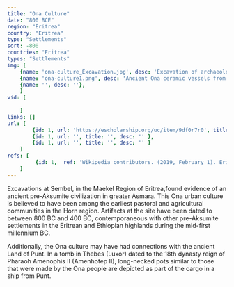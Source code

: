 ```yaml
---
title: "Ona Culture"
date: "800 BCE"
region: "Eritrea"
country: "Eritrea" 
type: "Settlements"
sort: -800
countries: "Eritrea"
types: "Settlements"
img: [
    {name: 'ona-culture_Excavation.jpg', desc: 'Excavation of archaeological site outside of Sembel.'},
    {name: 'ona-culture1.png', desc: 'Ancient Ona ceramic vessels from excavations in the greater Asmara area 1999–2003'},
    {name: '', desc: ''},
    ]
vid: [
        
    ]
links: []
url: [
        {id: 1, url: 'https://escholarship.org/uc/item/9df0r7r0', title: 'Relating the Ancient Ona Culture to the WiderNorthern Horn: Discerning Patterns and Problemsin the Archaeology of the First Millennium BC', desc: 'Archaeological research carried out between 1998 and 2003 on theAsmara Plateau of Eritrea has provided new insights concerning the development ofearly-to-mid first millennium BC settled agropastoral communities in the northernHorn of Africa. The settlement, subsistence, and material culture of thesecommunities in the greater Asmara area, referred to as the“Ancient Ona culture,”bear both unique qualities and striking similarities to coeval communities in Tigray,Ethiopia. This article provides an overview of regional settlement data and ceramicand lithic traditions from the greater Asmara area, drawing comparisons to othercontexts of this period in the archaeology of the wider northern Horn. ' },
        {id: 1, url: '', title: '', desc: '' },
        {id: 1, url: '', title: '', desc: '' }
    ]
refs: [
         {id: 1,  ref: 'Wikipedia contributors. (2019, February 1). Eritrea. In Wikipedia, The Free Encyclopedia. Retrieved 22:03, February 3, 2019, from ', url: 'https://en.wikipedia.org/w/index.php?title=Eritrea&oldid=881297704'}
    ]
---
```

Excavations at Sembel, in the Maekel Region of Eritrea,found evidence of an ancient pre-Aksumite civilization in greater Asmara. This Ona urban culture is believed to have been among the earliest pastoral and agricultural communities in the Horn region. Artifacts at the site have been dated to between 800 BC and 400 BC, contemporaneous with other pre-Aksumite settlements in the Eritrean and Ethiopian highlands during the mid-first millennium BC.

Additionally, the Ona culture may have had connections with the ancient Land of Punt. In a tomb in Thebes (Luxor) dated to the 18th dynasty reign of Pharaoh Amenophis II (Amenhotep II), long-necked pots similar to those that were made by the Ona people are depicted as part of the cargo in a ship from Punt.
